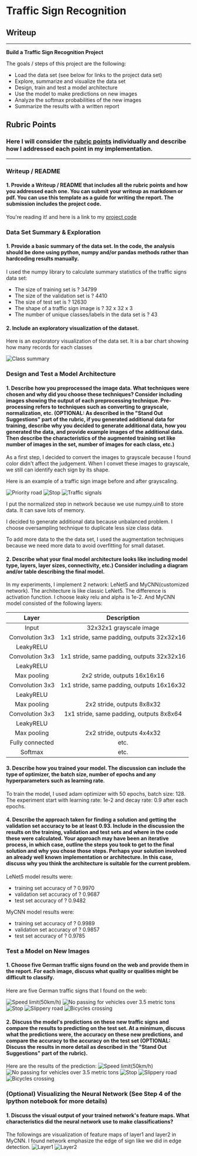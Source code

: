 # **Traffic Sign Recognition** 

## Writeup

---

**Build a Traffic Sign Recognition Project**

The goals / steps of this project are the following:
* Load the data set (see below for links to the project data set)
* Explore, summarize and visualize the data set
* Design, train and test a model architecture
* Use the model to make predictions on new images
* Analyze the softmax probabilities of the new images
* Summarize the results with a written report


[//]: # (Image References)

[summary]: ./traffic-signs-data/result/summary.png "Summary"
[rgb2gray1]: ./traffic-signs-data/result/rgb2gray1.png "Priority road"
[rgb2gray2]: ./traffic-signs-data/result/rgb2gray2.png "Stop"
[rgb2gray3]: ./traffic-signs-data/result/rgb2gray3.png "Traffic signals"

[50km]: ./traffic-signs-data/test_imgs/2.jpg "Speed limit(50km/h)"
[nopass_3.5]: ./traffic-signs-data/test_imgs/10.jpg "No passing for vehicles over 3.5 metric tons"
[stop]: ./traffic-signs-data/test_imgs/14.jpg "Stop"
[slippery]: ./traffic-signs-data/test_imgs/23.jpg "Slippery road"
[bicycle]: ./traffic-signs-data/test_imgs/29.jpg "Bicycles crossing"

[pred2]: ./traffic-signs-data/result/pred2.png
[pred10]: ./traffic-signs-data/result/pred10.png
[pred14]: ./traffic-signs-data/result/pred14.png
[pred23]: ./traffic-signs-data/result/pred23.png
[pred29]: ./traffic-signs-data/result/pred29.png

[conv1]: ./traffic-signs-data/result/vis_conv1.png
[conv2]: ./traffic-signs-data/result/vis_conv2.png

## Rubric Points
### Here I will consider the [rubric points](https://review.udacity.com/#!/rubrics/481/view) individually and describe how I addressed each point in my implementation.  

---
### Writeup / README

#### 1. Provide a Writeup / README that includes all the rubric points and how you addressed each one. You can submit your writeup as markdown or pdf. You can use this template as a guide for writing the report. The submission includes the project code.

You're reading it! and here is a link to my [project code](https://github.com/udacity/CarND-Traffic-Sign-Classifier-Project/blob/master/Traffic_Sign_Classifier.ipynb)

### Data Set Summary & Exploration

#### 1. Provide a basic summary of the data set. In the code, the analysis should be done using python, numpy and/or pandas methods rather than hardcoding results manually.

I used the numpy library to calculate summary statistics of the traffic
signs data set:

* The size of training set is ? 34799
* The size of the validation set is ? 4410
* The size of test set is ? 12630
* The shape of a traffic sign image is ? 32 x 32 x 3
* The number of unique classes/labels in the data set is ? 43

#### 2. Include an exploratory visualization of the dataset.

Here is an exploratory visualization of the data set. It is a bar chart showing how many records for each classes 

![Class summary][summary]

### Design and Test a Model Architecture

#### 1. Describe how you preprocessed the image data. What techniques were chosen and why did you choose these techniques? Consider including images showing the output of each preprocessing technique. Pre-processing refers to techniques such as converting to grayscale, normalization, etc. (OPTIONAL: As described in the "Stand Out Suggestions" part of the rubric, if you generated additional data for training, describe why you decided to generate additional data, how you generated the data, and provide example images of the additional data. Then describe the characteristics of the augmented training set like number of images in the set, number of images for each class, etc.)

As a first step, I decided to convert the images to grayscale because I found color didn't affect the judgement. When I convet these images to grayscale, we still can identify each sign by its shape. 

Here is an example of a traffic sign image before and after grayscaling.

![Priority road][rgb2gray1]
![Stop][rgb2gray2]
![Traffic signals][rgb2gray3]

I put the normalized step in network because we use numpy.uin8 to store data. It can save lots of memory.

I decided to generate additional data because unbalanced problem. I choose oversampling technique to duplicate less size class data.

To add more data to the the data set, I used the augmentation techniques because we need more data to avoid overfitting for small dataset.


#### 2. Describe what your final model architecture looks like including model type, layers, layer sizes, connectivity, etc.) Consider including a diagram and/or table describing the final model.

In my experiments, I implement 2 network: LeNet5 and MyCNN(customized network).
The architecture is like classic LeNet5. The difference is activation function. I choose leaky relu and alpha is 1e-2.
And MyCNN model consisted of the following layers:

| Layer         		|     Description	        					| 
|:---------------------:|:---------------------------------------------:| 
| Input         		| 32x32x1 grayscale image   							| 
| Convolution 3x3     	| 1x1 stride, same padding, outputs 32x32x16 |
| LeakyRELU					|												|
| Convolution 3x3     	| 1x1 stride, same padding, outputs 32x32x16 |
| LeakyRELU					|												|
| Max pooling	      	| 2x2 stride,  outputs 16x16x16|
| Convolution 3x3     	| 1x1 stride, same padding, outputs 16x16x32 |
| LeakyRELU					|												|
| Max pooling	      	| 2x2 stride,  outputs 8x8x32|
| Convolution 3x3     	| 1x1 stride, same padding, outputs 8x8x64 |
| LeakyRELU					|												|
| Max pooling	      	| 2x2 stride,  outputs 4x4x32|
| Fully connected		| etc.        									|
| Softmax				| etc.        									|
 


#### 3. Describe how you trained your model. The discussion can include the type of optimizer, the batch size, number of epochs and any hyperparameters such as learning rate.

To train the model, I used adam optimizer with 50 epochs, batch size: 128. The experiment start with learning rate: 1e-2 and decay rate: 0.9 after each epochs.

#### 4. Describe the approach taken for finding a solution and getting the validation set accuracy to be at least 0.93. Include in the discussion the results on the training, validation and test sets and where in the code these were calculated. Your approach may have been an iterative process, in which case, outline the steps you took to get to the final solution and why you chose those steps. Perhaps your solution involved an already well known implementation or architecture. In this case, discuss why you think the architecture is suitable for the current problem.

LeNet5 model results were:
* training set accuracy of ? 0.9970
* validation set accuracy of ? 0.9687
* test set accuracy of ? 0.9482

MyCNN model results were:
* training set accuracy of ? 0.9989
* validation set accuracy of ? 0.9857
* test set accuracy of ? 0.9785


### Test a Model on New Images

#### 1. Choose five German traffic signs found on the web and provide them in the report. For each image, discuss what quality or qualities might be difficult to classify.

Here are five German traffic signs that I found on the web:

![Speed limit(50km/h)][50km] ![No passing for vehicles over 3.5 metric tons][nopass_3.5] ![Stop][stop] 
![Slippery road][slippery] ![Bicycles crossing][bicycle]

#### 2. Discuss the model's predictions on these new traffic signs and compare the results to predicting on the test set. At a minimum, discuss what the predictions were, the accuracy on these new predictions, and compare the accuracy to the accuracy on the test set (OPTIONAL: Discuss the results in more detail as described in the "Stand Out Suggestions" part of the rubric).

Here are the results of the prediction:
![Speed limit(50km/h)][pred2]
![No passing for vehicles over 3.5 metric tons][pred10]
![Stop][pred14] 
![Slippery road][pred23]
![Bicycles crossing][pred29]

### (Optional) Visualizing the Neural Network (See Step 4 of the Ipython notebook for more details)
#### 1. Discuss the visual output of your trained network's feature maps. What characteristics did the neural network use to make classifications?

The followings are visualization of feature maps of layer1 and layer2 in MyCNN. I found network emphasize the edge of sign like we did in edge detection.
![Layer1][conv1]
![Layer2][conv2]

